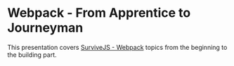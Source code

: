 # Webpack - From Apprentice to Journeyman

This presentation covers [SurviveJS - Webpack](https://survivejs.com/webpack) topics from the beginning to the building part.
